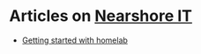 # Articles on [Nearshore IT](https://www.nearshore-it.eu/articles/)

- [Getting started with homelab](https://www.nearshore-it.eu/articles/technologies/getting-started-with-homelab/)

